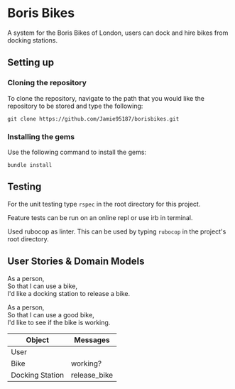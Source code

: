 # Boris Bikes

A system for the Boris Bikes of London, users can dock and hire bikes from docking stations.

## Setting up

### Cloning the repository

To clone the repository, navigate to the path that you would like the repository to be stored and type the following:

`git clone https://github.com/Jamie95187/borisbikes.git`

### Installing the gems

Use the following command to install the gems:

`bundle install`

## Testing

For the unit testing type `rspec` in the root directory for this project.

Feature tests can be run on an online repl or use irb in terminal.

Used rubocop as linter. This can be used by typing `rubocop` in the project's root directory.

## User Stories & Domain Models

As a person,<br>
So that I can use a bike,<br>
I'd like a docking station to release a bike.

As a person,<br>
So that I can use a good bike,<br>
I'd like to see if the bike is working.

| **Object** | **Messages** |
|--- | --- |
| User | |
| Bike | working? |
| Docking Station | release_bike |
